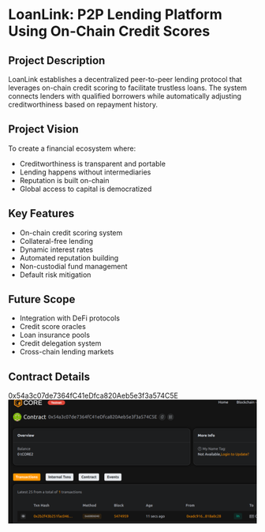 # LoanLink: P2P Lending Platform Using On-Chain Credit Scores

## Project Description
LoanLink establishes a decentralized peer-to-peer lending protocol that leverages on-chain credit scoring to facilitate trustless loans. The system connects lenders with qualified borrowers while automatically adjusting creditworthiness based on repayment history.

## Project Vision
To create a financial ecosystem where:
- Creditworthiness is transparent and portable
- Lending happens without intermediaries
- Reputation is built on-chain
- Global access to capital is democratized

## Key Features
- On-chain credit scoring system
- Collateral-free lending
- Dynamic interest rates
- Automated reputation building
- Non-custodial fund management
- Default risk mitigation

## Future Scope
- Integration with DeFi protocols
- Credit score oracles
- Loan insurance pools
- Credit delegation system
- Cross-chain lending markets

## Contract Details
0x54a3c07de7364fC41eDfca820Aeb5e3f3a574C5E
![alt text](image.png)
